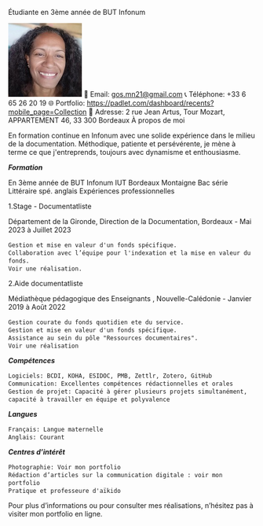 Étudiante en 3ème année de BUT Infonum

![photo cv](M-Noëlle_Gos_PI.jpg)
📧 Email: gos.mn21@gmail.com
📞 Téléphone: +33 6 65 26 20 19
🌐 Portfolio: https://padlet.com/dashboard/recents?mobile_page=Collection
📍 Adresse: 2 rue Jean Artus, Tour Mozart, APPARTEMENT 46, 33 300 Bordeaux
À propos de moi

En formation continue en Infonum avec une solide expérience dans le milieu de la documentation. Méthodique, patiente et persévérente, je mène à terme ce que j'entreprends, toujours avec dynamisme et enthousiasme.

***Formation***

En 3ème année de BUT Infonum IUT Bordeaux Montaigne Bac série Littéraire spé. anglais
Expériences professionnelles

1.Stage - Documentatliste

Département de la Gironde, 
Direction de la Documentation, Bordeaux - Mai 2023 à Juillet 2023

    Gestion et mise en valeur d'un fonds spécifique.
    Collaboration avec l’équipe pour l'indexation et la mise en valeur du fonds.
    Voir une réalisation.

2.Aide documentatliste

Médiathèque pédagogique des Enseignants , Nouvelle-Calédonie - Janvier 2019 à Août 2022

    Gestion courate du fonds quotidien ete du service.
    Gestion et mise en valeur d'un fonds spécifique.
    Assistance au sein du pôle "Ressources documentaires".
    Voir une réalisation

***Compétences***

    Logiciels: BCDI, KOHA, ESIDOC, PMB, Zettlr, Zotero, GitHub
    Communication: Excellentes compétences rédactionnelles et orales
    Gestion de projet: Capacité à gérer plusieurs projets simultanément, capacité à travailler en équipe et polyvalence 

***Langues***

    Français: Langue maternelle
    Anglais: Courant

***Centres d’intérêt***

    Photographie: Voir mon portfolio
    Rédaction d’articles sur la communication digitale : voir mon portfolio
    Pratique et professeure d'aïkido
    

Pour plus d’informations ou pour consulter mes réalisations, n’hésitez pas à visiter mon portfolio en ligne.
